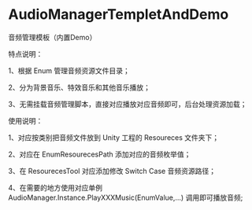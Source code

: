 # AudioManagerTempletAndDemo
音频管理模板（内置Demo）

特点说明：

1、根据 Enum 管理音频资源文件目录；

2、分为背景音乐、特效音乐和其他音乐播放；

3、无需挂载音频管理脚本，直接对应播放对应音频即可，后台处理资源加载；

使用说明：

1、对应按类别把音频文件放到 Unity 工程的 Resoureces 文件夹下；

2、对应在 EnumResourecesPath 添加对应的音频枚举值；

3、在 ResourecesTool 对应添加修改 Switch Case 音频资源路径；

4、在需要的地方使用对应单例 AudioManager.Instance.PlayXXXMusic(EnumValue,...) 调用即可播放音频;
